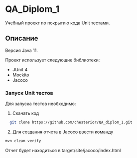 # QA_Diplom_1

Учебный проект по покрытию кода Unit тестами. 

## Описание

Версия Java 11.

Проект использует следующие библиотеки:
- JUnit 4
- Mockito
- Jacoco

### Запуск Unit тестов

Для запуска тестов необходимо:

1. Скачать код

 ```sh
   git clone https://github.com/chesterior/QA_diplom_1.git
   ```

2. Для создания отчета в Jacoco ввести команду

```sh
mvn clean verify
```

Отчет будет находиться в target/site/jacoco/index.html

